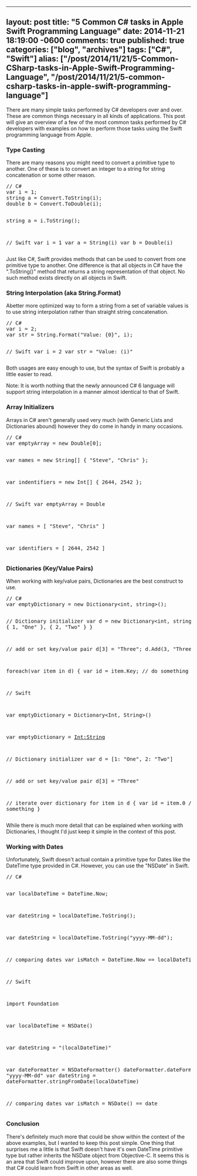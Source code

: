   ---
  layout: post
  title: "5 Common C# tasks in Apple Swift Programming Language"
  date: 2014-11-21 18:19:00 -0600
  comments: true
  published: true
  categories: ["blog", "archives"]
  tags: ["C#", "Swift"]
  alias: ["/post/2014/11/21/5-Common-CSharp-tasks-in-Apple-Swift-Programming-Language", "/post/2014/11/21/5-common-csharp-tasks-in-apple-swift-programming-language"]
  ---
<!-- more -->
<p>There are many simple tasks performed by C# developers over and over. These are common things necessary in all kinds of applications. This post will give an overview of a few of the most common tasks performed by C# developers with examples on how to perform those tasks using the Swift programming language from Apple.</p>
<h3>Type Casting</h3>
<p>There are many reasons you might need to convert a primitive type to another. One of these is to convert an integer to a string for string concatenation or some other reason.</p>
<pre class="brush: c-sharp; first-line: 1; tab-size: 4; toolbar: false; ">// C#
var i = 1;
string a = Convert.ToString(i);
double b = Convert.ToDouble(i);

string a = i.ToString();

// Swift
var i = 1
var a = String(i)
var b = Double(i)</pre>
<p>Just like C#, Swift provides methods that can be used to convert from one primitive type to another. One difference is that all objects in C# have the ".ToString()" method that returns a string representation of that object. No such method exists directly on all objects in Swift.</p>
<h3>String Interpolation (aka String.Format)</h3>
<p>Abetter more optimized way to form a string from a set of variable values is to use string interpolation rather than straight string concatenation.</p>
<pre class="brush: c-sharp; first-line: 1; tab-size: 4; toolbar: false; ">// C#
var i = 2;
var str = String.Format("Value: {0}", i);


// Swift
var i = 2
var str = "Value: \(i)"</pre>
<p>Both usages are easy enough to use, but the syntax of Swift is probably a little easier to read.</p>
<p>Note: It is worth nothing that the newly announced C# 6 language will support string interpolation in a manner almost identical to that of Swift.</p>
<h3>Array Initializers</h3>
<p>Arrays in C# aren't generally used very much (with Generic Lists and Dictionaries abound) however they do come in handy in many occasions.</p>
<pre class="brush: c-sharp; first-line: 1; tab-size: 4; toolbar: false; ">// C#
var emptyArray = new Double[0];

var names = new String[] {
    "Steve",
    "Chris"
};

var indentifiers = new Int[] {
    2644,
    2542
};


// Swift
var emptyArray = Double[]()

var names = [
    "Steve",
    "Chris"
]

var identifiers = [
    2644,
    2542
]</pre>
<h3>Dictionaries (Key/Value Pairs)</h3>
<p>When working with key/value pairs, Dictionaries are the best construct to use.&nbsp;</p>
<pre class="brush: c-sharp; first-line: 1; tab-size: 4; toolbar: false; ">// C#
var emptyDictionary = new Dictionary&lt;int, string&gt;();

// Dictionary initializer
var d = new Dictionary&lt;int, string&gt; {
    { 1, "One" },
    { 2, "Two" }
}

// add or set key/value pair
d[3] = "Three";
d.Add(3, "Three");

foreach(var item in d) {
    var id = item.Key;
    // do something
}

// Swift

var emptyDictionary = Dictionary&lt;Int, String&gt;()

var emptyDictionary = [Int:String]()

// Dictionary initializer
var d = [1: "One", 2: "Two"]

// add or set key/value pair
d[3] = "Three"

// iterate over dictionary
for item in d {
    var id = item.0
    // do something
}
</pre>
<p>While there is much more detail that can be explained when working with Dictionaries, I thought I'd just keep it simple in the context of this post.</p>
<h3>Working with Dates</h3>
<p>Unfortunately, Swift doesn't actual contain a primitive type for Dates like the DateTime type provided in C#. However, you can use the "NSDate" in Swift.</p>
<pre class="brush: c-sharp; first-line: 1; tab-size: 4; toolbar: false; ">// C#

var localDateTime = DateTime.Now;

var dateString = localDateTime.ToString();

var dateString = localDateTime.ToString("yyyy-MM-dd");

// comparing dates
var isMatch = DateTime.Now == localDateTime;



// Swift

import Foundation

var localDateTime = NSDate()

var dateString = "\(localDateTime)"


var dateFormatter = NSDateFormatter()
dateFormatter.dateFormat = "yyyy-MM-dd"
var dateString = dateFormatter.stringFromDate(localDateTime)

// comparing dates
var isMatch = NSDate() == date
</pre>
<h3>Conclusion</h3>
<p>There's definitely much more that could be show within the context of the above examples, but I wanted to keep this post simple. One thing that surprises me a little is that Swift doesn't have it's own DateTime primitive type but rather inherits the NSDate object from Objective-C. It seems this is an area that Swift could improve upon, however there are also some things that C# could learn from Swift in other areas as well.</p>
